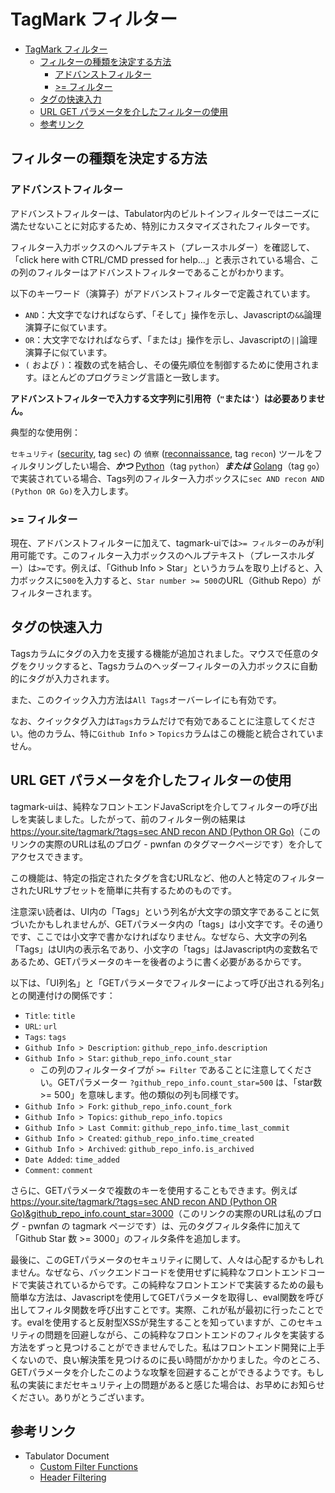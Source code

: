 # TagMark フィルター

- [TagMark フィルター](#tagmark-フィルター)
  - [フィルターの種類を決定する方法](#フィルターの種類を決定する方法)
    - [アドバンストフィルター](#アドバンストフィルター)
    - [\>= フィルター](#-フィルター)
  - [タグの快速入力](#タグの快速入力)
  - [URL GET パラメータを介したフィルターの使用](#url-get-パラメータを介したフィルターの使用)
  - [参考リンク](#参考リンク)

## フィルターの種類を決定する方法

### アドバンストフィルター

アドバンストフィルターは、Tabulator内のビルトインフィルターではニーズに満たせないことに対応するため、特別にカスタマイズされたフィルターです。

フィルター入力ボックスのヘルプテキスト（プレースホルダー）を確認して、「click here with CTRL/CMD pressed for help...」と表示されている場合、この列のフィルターはアドバンストフィルターであることがわかります。

以下のキーワード（演算子）がアドバンストフィルターで定義されています。

- `AND`：大文字でなければならず、「そして」操作を示し、Javascriptの`&&`論理演算子に似ています。
- `OR`：大文字でなければならず、「または」操作を示し、Javascriptの`||`論理演算子に似ています。
- `(` および `)`：複数の式を結合し、その優先順位を制御するために使用されます。ほとんどのプログラミング言語と一致します。

**アドバンストフィルターで入力する文字列に引用符（`"`または`'`）は必要ありません。**

典型的な使用例：

`セキュリティ` (<u>security</u>, tag `sec`) の `偵察` (<u>reconnaissance</u>, tag `recon`) ツールをフィルタリングしたい場合、_**かつ**_ <u>Python</u>（tag `python`）_**または**_ <u>Golang</u>（tag `go`）で実装されている場合、Tags列のフィルター入力ボックスに`sec AND recon AND (Python OR Go)`を入力します。

### >= フィルター

現在、アドバンストフィルターに加えて、tagmark-uiでは`>= フィルター`のみが利用可能です。このフィルター入力ボックスのヘルプテキスト（プレースホルダー）は`>=`です。例えば、「Github Info > Star」というカラムを取り上げると、入力ボックスに`500`を入力すると、`Star number >= 500`のURL（Github Repo）がフィルターされます。

## タグの快速入力

Tagsカラムにタグの入力を支援する機能が追加されました。マウスで任意のタグをクリックすると、Tagsカラムのヘッダーフィルターの入力ボックスに自動的にタグが入力されます。

また、このクイック入力方法は`All Tags`オーバーレイにも有効です。

なお、クイックタグ入力は`Tags`カラムだけで有効であることに注意してください。他のカラム、特に`Github Info` > `Topics`カラムはこの機能と統合されていません。

## URL GET パラメータを介したフィルターの使用

tagmark-uiは、純粋なフロントエンドJavaScriptを介してフィルターの呼び出しを実装しました。したがって、前のフィルター例の結果は[https://your.site/tagmark/?tags=sec AND recon AND (Python OR Go)](https://pwnfan.github.io/tagmark/?tags=sec%20AND%20recon%20AND%20(Python%20OR%20Go))（このリンクの実際のURLは私のブログ - pwnfan のタグマークページです）を介してアクセスできます。

この機能は、特定の指定されたタグを含むURLなど、他の人と特定のフィルターされたURLサブセットを簡単に共有するためのものです。

注意深い読者は、UI内の「Tags」という列名が大文字の頭文字であることに気づいたかもしれませんが、GETパラメータ内の「tags」は小文字です。その通りです、ここでは小文字で書かなければなりません。なぜなら、大文字の列名「Tags」はUI内の表示名であり、小文字の「tags」はJavascript内の変数名であるため、GETパラメータのキーを後者のように書く必要があるからです。

以下は、「UI列名」と「GETパラメータでフィルターによって呼び出される列名」との関連付けの関係です：

- `Title`: `title`
- `URL`: `url`
- `Tags`: `tags`
- `Github Info > Description`: `github_repo_info.description`
- `Github Info > Star`: `github_repo_info.count_star`
  - この列のフィルタータイプが `>= Filter` であることに注意してください。GETパラメーター `?github_repo_info.count_star=500` は、「star数 >= 500」を意味します。他の類似の列も同様です。
- `Github Info > Fork`: `github_repo_info.count_fork`
- `Github Info > Topics`: `github_repo_info.topics`
- `Github Info > Last Commit`: `github_repo_info.time_last_commit`
- `Github Info > Created`: `github_repo_info.time_created`
- `Github Info > Archived`: `github_repo_info.is_archived`
- `Date Added`: `time_added`
- `Comment`: `comment`

さらに、GETパラメータで複数のキーを使用することもできます。例えば[https://your.site/tagmark/?tags=sec AND recon AND (Python OR Go)&github_repo_info.count_star=3000](https://pwnfan.github.io/tagmark/?tags=sec%20AND%20recon%20AND%20(Python%20OR%20Go)&github_repo_info.count_star=3000)（このリンクの実際のURLは私のブログ - pwnfan の tagmark ページです）は、元のタグフィルタ条件に加えて「Github Star 数 >= 3000」のフィルタ条件を追加します。

最後に、このGETパラメータのセキュリティに関して、人々は心配するかもしれません。なぜなら、バックエンドコードを使用せずに純粋なフロントエンドコードで実装されているからです。この純粋なフロントエンドで実装するための最も簡単な方法は、Javascriptを使用してGETパラメータを取得し、eval関数を呼び出してフィルタ関数を呼び出すことです。実際、これが私が最初に行ったことです。evalを使用すると反射型XSSが発生することを知っていますが、このセキュリティの問題を回避しながら、この純粋なフロントエンドのフィルタを実装する方法をずっと見つけることができませんでした。私はフロントエンド開発に上手くないので、良い解決策を見つけるのに長い時間がかかりました。今のところ、GETパラメータを介したこのような攻撃を回避することができるようです。もし私の実装にまだセキュリティ上の問題があると感じた場合は、お早めにお知らせください。ありがとうございます。

## 参考リンク

- Tabulator Document
  - [Custom Filter Functions](https://tabulator.info/docs/5.4/filter#func-builtin)
  - [Header Filtering](https://tabulator.info/docs/5.4/filter#header)